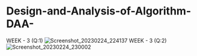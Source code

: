# Design-and-Analysis-of-Algorithm-DAA-
WEEK - 3 (Q:1)
![Screenshot_20230224_224137](https://user-images.githubusercontent.com/124770555/221248084-559d8fba-571e-481e-9785-9b1e497d41ee.png)
WEEK - 3 (Q:2)
![Screenshot_20230224_230002](https://user-images.githubusercontent.com/124770555/221248108-9158e04c-2875-482b-8235-ca7a7841c6a4.png)
